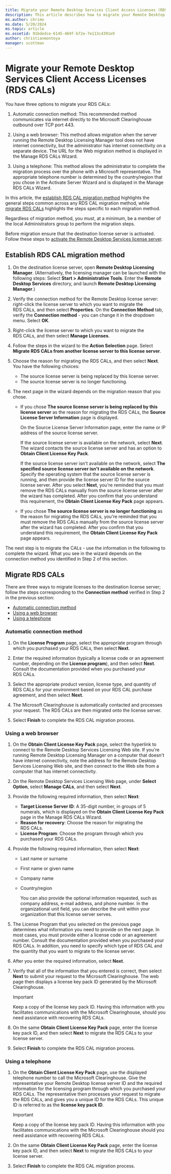 ```yaml
---
title: Migrate your Remote Desktop Services Client Access Licenses (RDS CALs)
description: This article describes how to migrate your Remote Desktop Services Client Access Licenses to a new Windows Server license servers.
ms.author: chrimo
ms.date: 5/20/2024
ms.topic: article
ms.assetid: 91bdedce-6145-469f-b72e-7e113c4391e9
author: christianmontoya
manager: scottman
---
```

# Migrate your Remote Desktop Services Client Access Licenses (RDS CALs)

You have three options to migrate your RDS CALs:

1. Automatic connection method: This recommended method communicates via internet directly to the Microsoft Clearinghouse outbound over TCP port 443.

1. Using a web browser: This method allows migration when the server running the Remote Desktop Licensing Manager tool does not have internet connectivity, but the administrator has internet connectivity on a separate device. The URL for the Web migration method is displayed in the Manage RDS CALs Wizard.

1. Using a telephone: This method allows the administrator to complete the migration process over the phone with a Microsoft representative. The appropriate telephone number is determined by the country/region that you chose in the Activate Server Wizard and is displayed in the Manage RDS CALs Wizard.

In this article, the [establish RDS CAL migration method](#establish-rds-cal-migration-method) highlights the general steps common across any RDS CAL migration method, while [migrate RDS CALs](#migrate-rds-cals) highlights the steps specific to each migration method.

Regardless of migration method, you must, at a minimum, be a member of the local Administrators group to perform the migration steps.

Before migration ensure that the destination license server is activated. Follow these steps to [activate the Remote Desktop Services license server](/windows-server/remote/remote-desktop-services/rds-activate-license-server).

## Establish RDS CAL migration method

1. On the destination license server, open **Remote Desktop Licensing Manager**. (Alternatively, the licensing manager can be launched with the following steps: Select **Start > Administrative Tools**. Enter the **Remote Desktop Services** directory, and launch **Remote Desktop Licensing Manager**.)

1. Verify the connection method for the Remote Desktop license server: right-click the license server to which you want to migrate the RDS CALs, and then select **Properties**. On the **Connection Method** tab, verify the **Connection method** - you can change it in the dropdown menu. Select **OK**.

1. Right-click the license server to which you want to migrate the RDS CALs, and then select **Manage Licenses**.

1. Follow the steps in the wizard to the **Action Selection** page. Select **Migrate RDS CALs from another license server to this license server**.

1. Choose the reason for migrating the RDS CALs, and then select **Next**. You have the following choices:
    - The source license server is being replaced by this license server.
    - The source license server is no longer functioning.
1. The next page in the wizard depends on the migration reason that you chose.
    - If you chose **The source license server is being replaced by this license server** as the reason for migrating the RDS CALs, the **Source License Server Information** page is displayed.

       On the Source License Server Information page, enter the name or IP address of the source license server.

       If the source license server is available on the network, select **Next**. The wizard contacts the source license server and has an option to **Obtain Client License Key Pack**.

       If the source license server isn't available on the network, select **The specified source license server isn't available on the network**. Specify the operating system that the source license server is running, and then provide the license server ID for the source license server. After you select **Next**, you're reminded that you must remove the RDS CALs manually from the source license server after the wizard has completed. After you confirm that you understand this requirement, the **Obtain Client License Key Pack** page appears.

    - If you chose **The source license server is no longer functioning** as the reason for migrating the RDS CALs, you're reminded that you must remove the RDS CALs manually from the source license server after the wizard has completed. After you confirm that you understand this requirement, the **Obtain Client License Key Pack** page appears.

The next step is to migrate the CALs - use the information in the following to complete the wizard. What you see in the wizard depends on the connection method you identified in Step 2 of this section.

## Migrate RDS CALs

There are three ways to migrate licenses to the destination license server; follow the steps corresponding to the **Connection method** verified in Step 2 in the previous section:

  - [Automatic connection method](#automatic-connection-method)
  - [Using a web browser](#using-a-web-browser)
  - [Using a telephone](#using-a-telephone)

### Automatic connection method

1. On the **License Program** page, select the appropriate program through which you purchased your RDS CALs, then select **Next**.

1. Enter the required information (typically a license code or an agreement number, depending on the **License program**), and then select **Next**. Consult the documentation provided when you purchased your RDS CALs.

1. Select the appropriate product version, license type, and quantity of RDS CALs for your environment based on your RDS CAL purchase agreement, and then select **Next**.

1. The Microsoft Clearinghouse is automatically contacted and processes your request. The RDS CALs are then migrated onto the license server.

1. Select **Finish** to complete the RDS CAL migration process.

### Using a web browser

1. On the **Obtain Client License Key Pack** page, select the hyperlink to connect to the Remote Desktop Services Licensing Web site. If you're running Remote Desktop Licensing Manager on a computer that doesn't have internet connectivity, note the address for the Remote Desktop Services Licensing Web site, and then connect to the Web site from a computer that has internet connectivity.

1. On the Remote Desktop Services Licensing Web page, under **Select Option**, select **Manage CALs**, and then select **Next**.

1. Provide the following required information, then select **Next**:
    - **Target License Server ID**: A 35-digit number, in groups of 5 numerals, which is displayed on the **Obtain Client License Key Pack** page in the Manage RDS CALs Wizard.
    - **Reason for recovery**: Choose the reason for migrating the RDS CALs.
    - **License Program**: Choose the program through which you purchased your RDS CALs.

1. Provide the following required information, then select **Next**:
   - Last name or surname
   - First name or given name
   - Company name
   - Country/region

     You can also provide the optional information requested, such as company address, e-mail address, and phone number. In the organizational unit field, you can describe the unit within your organization that this license server serves.

1. The License Program that you selected on the previous page determines what information you need to provide on the next page. In most cases, you must provide either a license code or an agreement number. Consult the documentation provided when you purchased your RDS CALs. In addition, you need to specify which type of RDS CAL and the quantity that you want to migrate to the license server.

1. After you enter the required information, select **Next**.

1. Verify that all of the information that you entered is correct, then select **Next** to submit your request to the Microsoft Clearinghouse. The web page then displays a license key pack ID generated by the Microsoft Clearinghouse.

   > [!IMPORTANT]
   > Keep a copy of the license key pack ID. Having this information with you facilitates communications with the Microsoft Clearinghouse, should you need assistance with recovering RDS CALs.

1. On the same **Obtain Client License Key Pack** page, enter the license key pack ID, and then select **Next** to migrate the RDS CALs to your license server.

1. Select **Finish** to complete the RDS CAL migration process.

### Using a telephone

1. On the **Obtain Client License Key Pack** page, use the displayed telephone number to call the Microsoft Clearinghouse. Give the representative your Remote Desktop license server ID and the required information for the licensing program through which you purchased your RDS CALs. The representative then processes your request to migrate the RDS CALs, and gives you a unique ID for the RDS CALs. This unique ID is referred to as the **license key pack ID**.

   > [!IMPORTANT]
   > Keep a copy of the license key pack ID. Having this information with you facilitates communications with the Microsoft Clearinghouse should you need assistance with recovering RDS CALs.

1. On the same **Obtain Client License Key Pack** page, enter the license key pack ID, and then select **Next** to migrate the RDS CALs to your license server.
1. Select **Finish** to complete the RDS CAL migration process.
